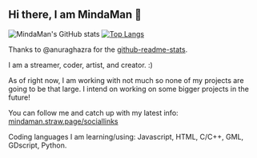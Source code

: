 ## Hi there, I am MindaMan 👋

![MindaMan's GitHub stats](https://github-readme-stats.vercel.app/api?username=mindamanofficial&show_icons=true&theme=ambient_gradient)
[![Top Langs](https://github-readme-stats.vercel.app/api/top-langs/?username=mindamanofficial)](https://github.com/anuraghazra/github-readme-stats)

Thanks to @anuraghazra for the [github-readme-stats]([url](https://github.com/anuraghazra/github-readme-stats)).

I am a streamer, coder, artist, and creator. :)

As of right now, I am working with not much so none of my projects are going to be that large. 
I intend on working on some bigger projects in the future!

You can follow me and catch up with my latest info: [mindaman.straw.page/sociallinks](https://mindaman.straw.page/sociallinks)

Coding languages I am learning/using:
Javascript,
HTML,
C/C++,
GML,
GDscript,
Python.
